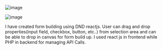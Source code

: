 ![image](https://github.com/user-attachments/assets/dcca104c-0774-422f-b0fc-db60e0b9ac4e)

![image](https://github.com/user-attachments/assets/bbb7eeb0-9025-4f5e-915a-3d476e388d73)

I have created form building using DND reactjs. User can drag and drop properties(input field, checkbox, button, etc..)
from selection area and can be able to drop in canvas for form build up.
I used react js in frontend while PHP in backend for managing API Calls.
